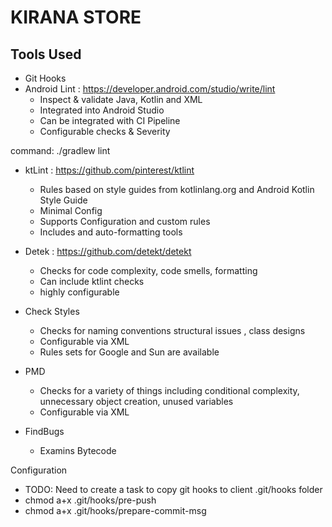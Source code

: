 # KIRANA STORE

## Tools Used

- Git Hooks
- Android Lint : https://developer.android.com/studio/write/lint
  - Inspect & validate Java, Kotlin and XML
  - Integrated into Android Studio
  - Can be integrated with CI Pipeline
  - Configurable checks & Severity

command: ./gradlew lint
- ktLint : https://github.com/pinterest/ktlint
  - Rules based on style guides from kotlinlang.org and Android Kotlin Style Guide
  - Minimal Config
  - Supports Configuration and custom rules
  - Includes and auto-formatting tools
- Detek : https://github.com/detekt/detekt
  - Checks for code complexity, code smells, formatting
  - Can include ktlint checks
  - highly configurable

- Check Styles
  - Checks for naming conventions structural issues , class designs
  - Configurable via XML
  - Rules sets for Google and Sun are available
  
- PMD
  - Checks for a variety of things including conditional complexity, unnecessary object creation, unused variables
  - Configurable via XML

- FindBugs
  - Examins Bytecode


Configuration
- TODO: Need to create a task to copy git hooks to client .git/hooks folder
- chmod a+x .git/hooks/pre-push
- chmod a+x .git/hooks/prepare-commit-msg
